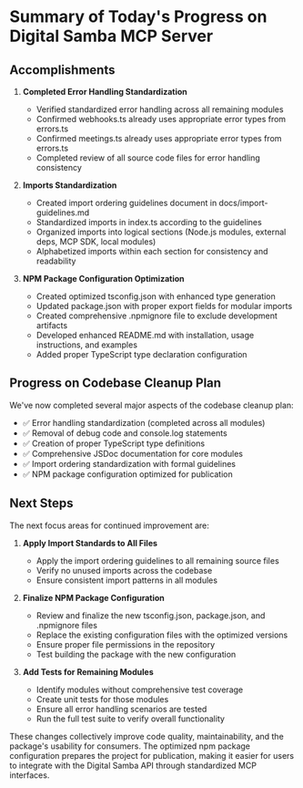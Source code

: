 # Summary of Today's Progress on Digital Samba MCP Server

## Accomplishments

1. **Completed Error Handling Standardization**
   - Verified standardized error handling across all remaining modules
   - Confirmed webhooks.ts already uses appropriate error types from errors.ts
   - Confirmed meetings.ts already uses appropriate error types from errors.ts
   - Completed review of all source code files for error handling consistency

2. **Imports Standardization**
   - Created import ordering guidelines document in docs/import-guidelines.md
   - Standardized imports in index.ts according to the guidelines
   - Organized imports into logical sections (Node.js modules, external deps, MCP SDK, local modules)
   - Alphabetized imports within each section for consistency and readability

3. **NPM Package Configuration Optimization**
   - Created optimized tsconfig.json with enhanced type generation
   - Updated package.json with proper export fields for modular imports
   - Created comprehensive .npmignore file to exclude development artifacts
   - Developed enhanced README.md with installation, usage instructions, and examples
   - Added proper TypeScript type declaration configuration

## Progress on Codebase Cleanup Plan

We've now completed several major aspects of the codebase cleanup plan:
- ✅ Error handling standardization (completed across all modules)
- ✅ Removal of debug code and console.log statements
- ✅ Creation of proper TypeScript type definitions
- ✅ Comprehensive JSDoc documentation for core modules
- ✅ Import ordering standardization with formal guidelines
- ✅ NPM package configuration optimized for publication

## Next Steps

The next focus areas for continued improvement are:

1. **Apply Import Standards to All Files**
   - Apply the import ordering guidelines to all remaining source files
   - Verify no unused imports across the codebase
   - Ensure consistent import patterns in all modules

2. **Finalize NPM Package Configuration**
   - Review and finalize the new tsconfig.json, package.json, and .npmignore files
   - Replace the existing configuration files with the optimized versions
   - Ensure proper file permissions in the repository
   - Test building the package with the new configuration

3. **Add Tests for Remaining Modules**
   - Identify modules without comprehensive test coverage
   - Create unit tests for those modules
   - Ensure all error handling scenarios are tested
   - Run the full test suite to verify overall functionality

These changes collectively improve code quality, maintainability, and the package's usability for consumers. The optimized npm package configuration prepares the project for publication, making it easier for users to integrate with the Digital Samba API through standardized MCP interfaces.
